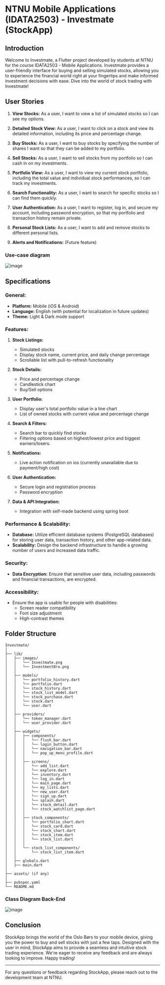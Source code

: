 # NTNU Mobile Applications (IDATA2503) - Investmate (StockApp)

## Introduction

Welcome to Investmate, a Flutter project developed by students at NTNU for the course IDATA2503 - Mobile Applications. Investmate provides a user-friendly interface for buying and selling simulated stocks, allowing you to experience the financial world right at your fingertips and make informed investment decisions with ease. Dive into the world of stock trading with Investmate!


## User Stories

1. **View Stocks:** As a user, I want to view a list of simulated stocks so I can see my options.

2. **Detailed Stock View:** As a user, I want to click on a stock and view its detailed information, including its price and percentage change.

3. **Buy Stocks:** As a user, I want to buy stocks by specifying the number of shares I want so that they can be added to my portfolio.

4. **Sell Stocks:** As a user, I want to sell stocks from my portfolio so I can cash in on my investments.

5. **Portfolio View:** As a user, I want to view my current stock portfolio, including the total value and individual stock performances, so I can track my investments.

6. **Search Functionality:** As a user, I want to search for specific stocks so I can find them quickly.

7. **User Authentication:** As a user, I want to register, log in, and secure my account, including password encryption, so that my portfolio and transaction history remain private.

8. **Personal Stock Lists:** As a user, I want to add and remove stocks to different personal lists.

9. **Alerts and Notifications:** (Future feature)

### Use-case diagram
![image](https://github.com/IDATA2503-Mobile-Applikasjoner/aksje_app/assets/99326286/ff51b21a-8838-476d-84f7-b4541cea23bd)


## Specifications


### General:

- **Platform:** Mobile (iOS & Android)
- **Language:** English (with potential for localization in future updates)
- **Theme:** Light & Dark mode support

### Features:

1. **Stock Listings:**
   - Simulated stocks
   - Display stock name, current price, and daily change percentage
   - Scrollable list with pull-to-refresh functionality

2. **Stock Details:**
   - Price and percentage change
   - Candlestick chart
   - Buy/Sell options

4. **User Portfolio:**
   - Display user's total portfolio value in a line chart
   - List of owned stocks with current value and percentage change

5. **Search & Filters:**
   - Search bar to quickly find stocks
   - Filtering options based on highest/lowest price and biggest earners/losers.

6. **Notifications:**
   - Live action notification on ios (currently unavailable due to payment/high cost)

7. **User Authentication:**
   - Secure login and registration process
   - Password encryption

8. **Data & API Integration:**
   - Integration with self-made backend using spring boot

### Performance & Scalability:

- **Database:** Utilize efficient database systems (PostgreSQL databases) for storing user data, transaction history, and other app-related data.
- **Scalability:** Design the backend infrastructure to handle a growing number of users and increased data traffic.

### Security:

- **Data Encryption:** Ensure that sensitive user data, including passwords and financial transactions, are encrypted.

### Accessibility:

- Ensure the app is usable for people with disabilities:
  - Screen reader compatibility
  - Font size adjustment
  - High-contrast themes


## Folder Structure
```plaintext
Investmate/
│
├── lib/
│   ├── images/
│   │   └── Investmate.png
│   │   └── InvestmentBro.png
│   │
│   ├── models/
│   │   └── portfolio_history.dart
│   │   └── portfolio.dart
│   │   └── stock_history.dart
│   │   └── stock_list_model.dart
│   │   └── stock_purchase.dart
│   │   └── stock.dart
│   │   └── user.dart
│   │
│   ├── providers/
│   │   └── token_manager.dart
│   │   └── user_provider.dart
│   │
│   ├── widgets/
│   │   ├── components/
│   │   │   └── flush_bar.dart
│   │   │   └── login_button.dart
│   │   │   └── navigation_bar.dart
│   │   │   └── pop_up_menu_profile.dart
│   │   │
│   │   ├── screens/
│   │   │   └── add_list.dart
│   │   │   └── explore.dart
│   │   │   └── inventory.dart
│   │   │   └── log_in.dart
│   │   │   └── main_page.dart
│   │   │   └── my_lists.dart
│   │   │   └── new_user.dart
│   │   │   └── sign_up.dart
│   │   │   └── splash.dart
│   │   │   └── stock_detail.dart
│   │   │   └── stock_watchlist_page.dart
│   │   │
│   │   ├── stock_components/
│   │   │   └── portfolio_chart.dart
│   │   │   └── stock_card.dart
│   │   │   └── stock_chart.dart
│   │   │   └── stock_item.dart
│   │   │   └── stock_list.dart
│   │   │
│   │   └── stock_list_components/
│   │       └── stock_list_item.dart
│   │
│   ├── globals.dart
│   ├── main.dart
│
├── assets/ (if any)
│
├── pubspec.yaml
└── README.md
```
### Class Diagram Back-End
![image](https://github.com/IDATA2503-Mobile-Applikasjoner/aksje_app/assets/99326286/f6b4ff68-607b-4a11-84b2-23a52d9db4c9)

## Conclusion

StockApp brings the world of the Oslo Børs to your mobile device, giving you the power to buy and sell stocks with just a few taps. Designed with the user in mind, StockApp aims to provide a seamless and intuitive stock trading experience. We're eager to receive any feedback and are always looking to improve. Happy trading!

---

For any questions or feedback regarding StockApp, please reach out to the development team at NTNU.


  
